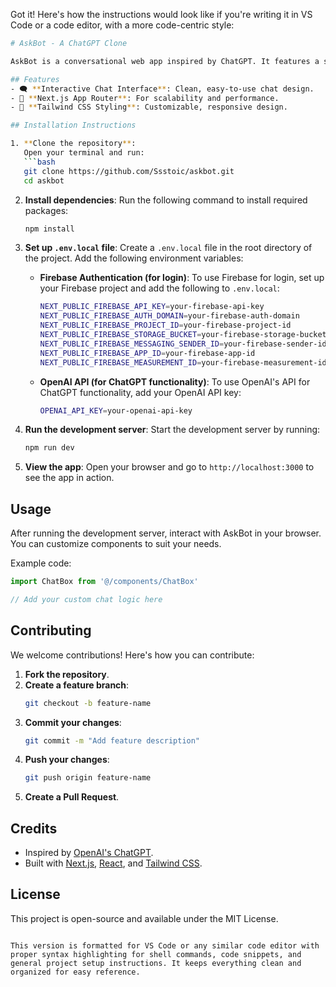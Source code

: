 Got it! Here's how the instructions would look like if you're writing it in VS Code or a code editor, with a more code-centric style:

```bash
# AskBot - A ChatGPT Clone

AskBot is a conversational web app inspired by ChatGPT. It features a sleek, modern interface for AI-driven chats, built with the latest web technologies.

## Features
- 🗨️ **Interactive Chat Interface**: Clean, easy-to-use chat design.
- 🚀 **Next.js App Router**: For scalability and performance.
- 🎨 **Tailwind CSS Styling**: Customizable, responsive design.

## Installation Instructions

1. **Clone the repository**:
   Open your terminal and run:
   ```bash
   git clone https://github.com/Ssstoic/askbot.git
   cd askbot
   ```

2. **Install dependencies**:
   Run the following command to install required packages:
   ```bash
   npm install
   ```

3. **Set up `.env.local` file**:
   Create a `.env.local` file in the root directory of the project. Add the following environment variables:

   - **Firebase Authentication (for login)**:
     To use Firebase for login, set up your Firebase project and add the following to `.env.local`:
     ```bash
     NEXT_PUBLIC_FIREBASE_API_KEY=your-firebase-api-key
     NEXT_PUBLIC_FIREBASE_AUTH_DOMAIN=your-firebase-auth-domain
     NEXT_PUBLIC_FIREBASE_PROJECT_ID=your-firebase-project-id
     NEXT_PUBLIC_FIREBASE_STORAGE_BUCKET=your-firebase-storage-bucket
     NEXT_PUBLIC_FIREBASE_MESSAGING_SENDER_ID=your-firebase-sender-id
     NEXT_PUBLIC_FIREBASE_APP_ID=your-firebase-app-id
     NEXT_PUBLIC_FIREBASE_MEASUREMENT_ID=your-firebase-measurement-id
     ```

   - **OpenAI API (for ChatGPT functionality)**:
     To use OpenAI's API for ChatGPT functionality, add your OpenAI API key:
     ```bash
     OPENAI_API_KEY=your-openai-api-key
     ```

4. **Run the development server**:
   Start the development server by running:
   ```bash
   npm run dev
   ```

5. **View the app**:
   Open your browser and go to `http://localhost:3000` to see the app in action.

## Usage

After running the development server, interact with AskBot in your browser. You can customize components to suit your needs.

Example code:
```javascript
import ChatBox from '@/components/ChatBox'

// Add your custom chat logic here
```

## Contributing

We welcome contributions! Here's how you can contribute:

1. **Fork the repository**.
2. **Create a feature branch**:
   ```bash
   git checkout -b feature-name
   ```
3. **Commit your changes**:
   ```bash
   git commit -m "Add feature description"
   ```
4. **Push your changes**:
   ```bash
   git push origin feature-name
   ```
5. **Create a Pull Request**.

## Credits

- Inspired by [OpenAI's ChatGPT](https://chat.openai.com/).
- Built with [Next.js](https://nextjs.org/), [React](https://reactjs.org/), and [Tailwind CSS](https://tailwindcss.com/).

## License

This project is open-source and available under the MIT License.
```

This version is formatted for VS Code or any similar code editor with proper syntax highlighting for shell commands, code snippets, and general project setup instructions. It keeps everything clean and organized for easy reference.
